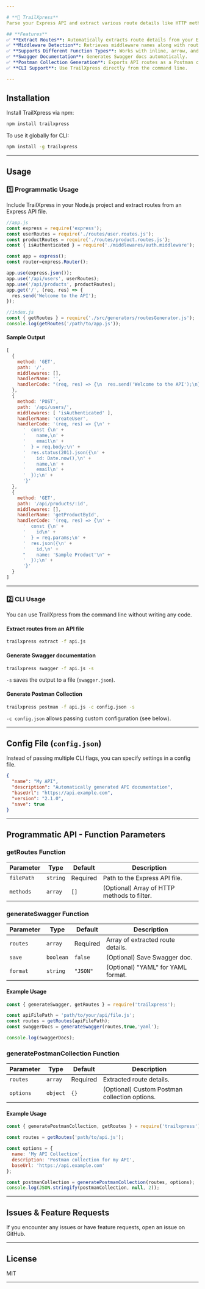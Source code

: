 ```yaml
---

# **🚀 TrailXpress**  
Parse your Express API and extract various route details like HTTP methods, paths, middleware names, and function bodies.  

## **Features**  
✅ **Extract Routes**: Automatically extracts route details from your Express application.  
✅ **Middleware Detection**: Retrieves middleware names along with route details.  
✅ **Supports Different Function Types**: Works with inline, arrow, and named functions.  
✅ **Swagger Documentation**: Generates Swagger docs automatically.  
✅ **Postman Collection Generation**: Exports API routes as a Postman collection.  
✅ **CLI Support**: Use TrailXpress directly from the command line.  

---
```


## **Installation**  
Install TrailXpress via npm:  
```bash
npm install trailxpress
```

To use it globally for CLI:  
```bash
npm install -g trailxpress
```

---

## **Usage**  

### **1️⃣ Programmatic Usage**  
Include TrailXpress in your Node.js project and extract routes from an Express API file.  

```js
//app.js
const express = require('express');
const userRoutes = require('./routes/user.routes.js');
const productRoutes = require('./routes/product.routes.js');
const { isAuthenticated } = require('./middlewares/auth.middleware');

const app = express();
const router=express.Router();

app.use(express.json());
app.use('/api/users', userRoutes);
app.use('/api/products', productRoutes);
app.get('/', (req, res) => {
  res.send('Welcome to the API');
});

//index.js
const { getRoutes } = require('./src/generators/routesGenerator.js');
console.log(getRoutes('/path/to/app.js'));
```

#### **Sample Output**  
```js
[
  {
    method: 'GET',
    path: '/',
    middlewares: [],
    handlerName: '',
    handlerCode: "(req, res) => {\n  res.send('Welcome to the API');\n}"
  },
  {
    method: 'POST',
    path: '/api/users/',
    middlewares: [ 'isAuthenticated' ],
    handlerName: 'createUser',
    handlerCode: '(req, res) => {\n' +
      '  const {\n' +
      '    name,\n' +
      '    email\n' +
      '  } = req.body;\n' +
      '  res.status(201).json({\n' +
      '    id: Date.now(),\n' +
      '    name,\n' +
      '    email\n' +
      '  });\n' +
      '}'
  },
  {
    method: 'GET',
    path: '/api/products/:id',
    middlewares: [],
    handlerName: 'getProductById',
    handlerCode: '(req, res) => {\n' +
      '  const {\n' +
      '    id\n' +
      '  } = req.params;\n' +
      '  res.json({\n' +
      '    id,\n' +
      "    name: 'Sample Product'\n" +
      '  });\n' +
      '}'
  }
]
```

---

### **2️⃣ CLI Usage**  
You can use TrailXpress from the command line without writing any code.

#### **Extract routes from an API file**
```bash
trailxpress extract -f api.js
```

#### **Generate Swagger documentation**
```bash
trailxpress swagger -f api.js -s
```
`-s` saves the output to a file (`swagger.json`).

#### **Generate Postman Collection**
```bash
trailxpress postman -f api.js -c config.json -s
```
`-c config.json` allows passing custom configuration (see below).

---

## **Config File (`config.json`)**
Instead of passing multiple CLI flags, you can specify settings in a config file.

```json
{
  "name": "My API",
  "description": "Automatically generated API documentation",
  "baseUrl": "https://api.example.com",
  "version": "2.1.0",
  "save": true
}
```

---

## **Programmatic API - Function Parameters**  

### **getRoutes Function**  
| Parameter  | Type      | Default  | Description |
|------------|----------|----------|------------|
| `filePath` | `string` | Required | Path to the Express API file. |
| `methods`  | `array`  | `[]`      | (Optional) Array of HTTP methods to filter. |

### **generateSwagger Function**  
| Parameter | Type      | Default  | Description |
|-----------|----------|----------|------------|
| `routes`  | `array`  | Required | Array of extracted route details. |
| `save`    | `boolean` | `false`  | (Optional) Save Swagger doc. |
| `format`  | `string`  | `"JSON"` | (Optional) "YAML" for YAML format. |

#### **Example Usage**  

```js
const { generateSwagger, getRoutes } = require('trailxpress');

const apiFilePath = 'path/to/your/api/file.js';
const routes = getRoutes(apiFilePath);
const swaggerDocs = generateSwagger(routes,true,'yaml');

console.log(swaggerDocs);
```


### **generatePostmanCollection Function**  
| Parameter  | Type      | Default  | Description |
|------------|----------|----------|------------|
| `routes`  | `array`   | Required | Extracted route details. |
| `options` | `object`  | `{}`      | (Optional) Custom Postman collection options. |

#### **Example Usage**  
```js
const { generatePostmanCollection, getRoutes } = require('trailxpress');

const routes = getRoutes('path/to/api.js');

const options = {
  name: 'My API Collection',
  description: 'Postman collection for my API',
  baseUrl: 'https://api.example.com'
};

const postmanCollection = generatePostmanCollection(routes, options);
console.log(JSON.stringify(postmanCollection, null, 2));
```

---

## **Issues & Feature Requests**  
If you encounter any issues or have feature requests, open an issue on GitHub.  

---

## **License**  
MIT  

---